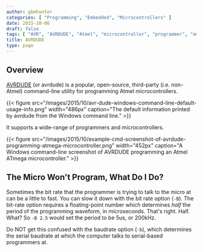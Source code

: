 ```yaml
---
author: gbmhunter
categories: [ "Programming", "Embedded", "Microcontrollers" ]
date: 2015-10-06
draft: false
tags: [ "AVR", "AVRDUDE", "Atmel", "microcontroller", "programmer", "embedded", "baudrate" ]
title: AVRDUDE
type: page
---
```


## Overview

[AVRDUDE](http://www.nongnu.org/avrdude/) (or avrdude) is a popular, open-source, third-party (i.e. non-Atmel) command-line utility for programming Atmel microcontrollers.

{{< figure src="/images/2015/10/avr-dude-windows-command-line-default-usage-info.png" width="486px" caption="The default information printed by avrdude from the Windows command line."  >}}

It supports a wide-range of programmers and microcontrollers.

{{< figure src="/images/2015/10/example-cmd-screenshot-of-avrdude-programming-atmega-microcontroller.png" width="452px" caption="A Windows command-line screenshot of AVRDUDE programming an Atmel ATmega microcontroller."  >}}

## The Micro Won't Program, What Do I Do?

Sometimes the bit rate that the programmer is trying to talk to the micro at can be a little to fast. You can slow it down with the bit rate option (`-B`). The bit-rate option requires a floating-point number which determines _half_ the period of the programming waveform, in microseconds. That's right. Half. What? So `-B 2.5` would set the period to be 5us, or 200kHz.

Do NOT get this confused with the baudrate option (`-b`), which determines the serial baudrate at which the computer talks to serial-based programmers at.
